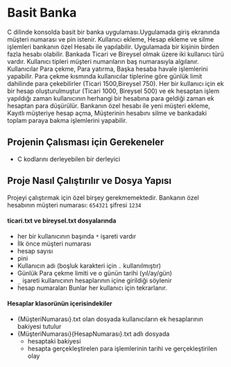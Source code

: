 # Basit Banka
 C dilinde konsolda basit bir banka uygulaması.Uygulamada giriş ekranında müşteri numarası ve pin istenir. Kullanıcı ekleme, Hesap ekleme ve silme işlemleri bankanın özel Hesabı ile yapılabilir. Uygulamada bir kişinin birden fazla hesabı olabilir. Bankada Ticari ve Bireysel olmak üzere iki kullanıcı türü vardır. Kullanıcı tipleri müşteri numarıların baş numarasıyla algılanır.  Kullanıcılar Para çekme, Para yatırma, Başka hesaba havale işlemlerini yapabilir. Para çekme kısmında kullanıcılar tiplerine göre günlük limit dahilinde para çekebilirler (Ticari 1500,Bireysel 750). Her bir kullanıcı için ek bir hesap oluşturulmuştur (Ticari 1000, Bireysel 500) ve ek hesaptan işlem yapıldığı zaman kullanıcının herhangi bir hesabına para geldiği zaman ek hesaptan para düşürülür. Bankanın özel hesabı ile yeni müşteri ekleme, Kayıtlı müşteriye hesap açma, Müşterinin hesabını silme ve bankadaki toplam paraya bakma işlemlerini yapabilir.
 
 
 
 ## Projenin Çalısması için Gerekeneler
 - C kodlarını derleyebilen bir derleyici

## Proje Nasıl Çalıştırılır ve Dosya Yapısı

Projeyi çalıştırmak için özel birşey gerekmemektedir.
Bankanın özel hesabının müşteri numarası: ```654321``` şifresi ```1234```
#### ticari.txt ve bireysel.txt dosyalarında
- her bir kullanıcının başında  ```*``` işareti vardır
- İlk önce müşteri numarası 
- hesap sayısı
- pini
- Kullanıcın adı (boşluk karakteri için ```.``` kullanılmıştır)
- Günlük Para çekme limiti ve o günün tarihi (yıl/ay/gün)
- ```_``` işareti kullanıcının hesaplarının içine girildiği söylenir
- hesap numaraları
Bunlar her kullanıcı için tekrarlanır.

#### Hesaplar klasorünün içerisindekiler
- {MüşteriNumarası}.txt olan dosyada kullanıcıların ek hesaplarının bakiyesi tutulur
- {MüşteriNumarası}{HesapNumarası}.txt adlı dosyada
  - hesaptaki bakiyesi
  - hesapta gerçekleştirelen para işlemlerinin tarihi ve gerçekleştirilen olay
